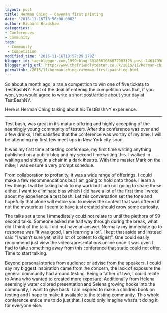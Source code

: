 ```yaml
---
layout: post
title: Herman Ching - Caveman first painting
date: '2015-11-16T18:56:00.000Z'
author: Richard Bradshaw
categories:
- Conferences
- Community
tags: 
 - Community
 - Competition
modified_time: '2015-11-16T18:57:29.179Z'
blogger_id: tag:blogger.com,1999:blog-8318661666872903125.post-2461493821554845868
blogger_orig_url: http://www.thefriendlytester.co.uk/2015/11/herman-ching-caveman-first-painting.html
permalink: /2015/11/herman-ching-caveman-first-painting.html
---
```


So about a month ago, a ran a competition to win one of five tickets to TestBashNY. Part of the deal of entering the competition was that, if you won, you would agree to write a short post/article about your day at TestBashNY.  

Here is Herman Ching talking about his TestBashNY experience.  

---

Test bash, was great in it’s mature offering and highly accepting of the seemingly young community of testers. After the conference was over and a few drinks, I felt satisfied that the conference was worthy of my time. I will be attending my first few meet ups in New York city soon.  

It was my first time at testing conference, my first time writing anything published on a public blog and my second time writing this. I walked in waiting and sitting in a chair in a dark theatre. With time master Mark on the mike, I was ensure a very prompt schedule.  

From collaboration to profanity, it was a wide range of offerings. I could make a few recommendations but I am going to hold onto those. I learn a few things I will be taking back to my work but I am not going to share those either. I want to eliminate bias which I did have a lot of the first time I wrote about my experience a test bash. Let this conversation set the tone and hopefully that alone will entice you to review the content that was offered if not the mysterious I seem to have just created should grow some curiosity.  

The talks set a tone I immediately could not relate to until the plethora of 99 second talks. Someone asked me half way through during the break, what did I think of the talk. I did not have an answer. Normally my immediate go to response was “it was good, I am learning a lot”. I kept that aside and instead said “I wasn’t sure yet, still a lot of content to digest”. One could easily recommend just view the videos/presentations online once it was over. I had to take something away from this conference that static could not offer. Time to start talking.  

Beyond personal stories from audience or advise from the speakers, I could say my biggest inspiration came from the concern, the lack of exposure the general community had around testing. Being a father of two, I could relate to Anna who wanted to created more exposure. Additionally from Helena seemingly water colored presentation and Selena growing hooks into the community, I want to give back. I am inspired to make a children book on testing and I hope to make it available to the testing community. This whole conference entice me to do just that. I could only imagine what’s it doing it for everyone else.